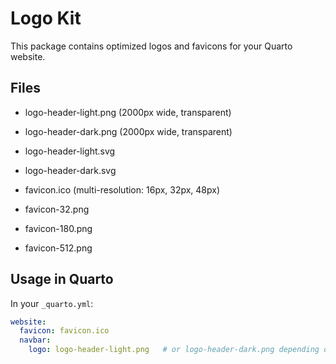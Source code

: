 # Logo Kit

This package contains optimized logos and favicons for your Quarto website.

## Files

- logo-header-light.png (2000px wide, transparent)
- logo-header-dark.png (2000px wide, transparent)
- logo-header-light.svg
- logo-header-dark.svg

- favicon.ico (multi-resolution: 16px, 32px, 48px)
- favicon-32.png
- favicon-180.png
- favicon-512.png

## Usage in Quarto

In your `_quarto.yml`:

```yaml
website:
  favicon: favicon.ico
  navbar:
    logo: logo-header-light.png   # or logo-header-dark.png depending on your theme
```
